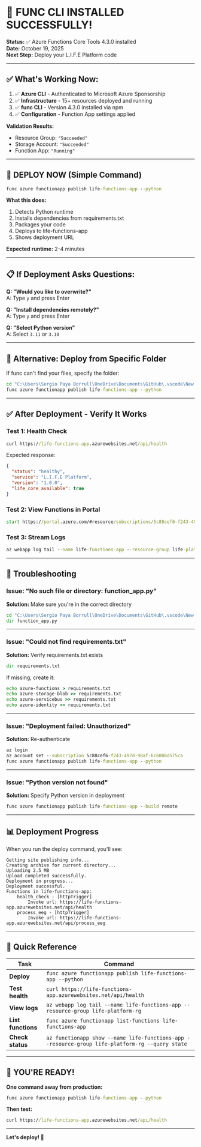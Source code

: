# 🎉 FUNC CLI INSTALLED SUCCESSFULLY!

**Status:** ✅ Azure Functions Core Tools 4.3.0 installed  
**Date:** October 19, 2025  
**Next Step:** Deploy your L.I.F.E Platform code

---

## ✅ What's Working Now:

1. ✅ **Azure CLI** - Authenticated to Microsoft Azure Sponsorship
2. ✅ **Infrastructure** - 15+ resources deployed and running
3. ✅ **func CLI** - Version 4.3.0 installed via npm
4. ✅ **Configuration** - Function App settings applied

**Validation Results:**
- Resource Group: `"Succeeded"`
- Storage Account: `"Succeeded"`
- Function App: `"Running"`

---

## 🚀 DEPLOY NOW (Simple Command)

```cmd
func azure functionapp publish life-functions-app --python
```

**What this does:**
1. Detects Python runtime
2. Installs dependencies from requirements.txt
3. Packages your code
4. Deploys to life-functions-app
5. Shows deployment URL

**Expected runtime:** 2-4 minutes

---

## 📋 If Deployment Asks Questions:

**Q: "Would you like to overwrite?"**  
A: Type `y` and press Enter

**Q: "Install dependencies remotely?"**  
A: Type `y` and press Enter

**Q: "Select Python version"**  
A: Select `3.11` or `3.10`

---

## 🔧 Alternative: Deploy from Specific Folder

If func can't find your files, specify the folder:

```cmd
cd "C:\Users\Sergio Paya Borrull\OneDrive\Documents\GitHub\.vscode\New folder\SergiLIFE-life-azure-system\SergiLIFE-life-azure-system"
func azure functionapp publish life-functions-app --python
```

---

## ✅ After Deployment - Verify It Works

### Test 1: Health Check
```cmd
curl https://life-functions-app.azurewebsites.net/api/health
```

Expected response:
```json
{
  "status": "healthy",
  "service": "L.I.F.E Platform",
  "version": "1.0.0",
  "life_core_available": true
}
```

### Test 2: View Functions in Portal
```cmd
start https://portal.azure.com/#resource/subscriptions/5c88cef6-f243-497d-98af-6c6086d575ca/resourceGroups/life-platform-rg/providers/Microsoft.Web/sites/life-functions-app/functions
```

### Test 3: Stream Logs
```cmd
az webapp log tail --name life-functions-app --resource-group life-platform-rg
```

---

## 🚨 Troubleshooting

### Issue: "No such file or directory: function_app.py"

**Solution:** Make sure you're in the correct directory
```cmd
cd "C:\Users\Sergio Paya Borrull\OneDrive\Documents\GitHub\.vscode\New folder\SergiLIFE-life-azure-system\SergiLIFE-life-azure-system"
dir function_app.py
```

---

### Issue: "Could not find requirements.txt"

**Solution:** Verify requirements.txt exists
```cmd
dir requirements.txt
```

If missing, create it:
```cmd
echo azure-functions > requirements.txt
echo azure-storage-blob >> requirements.txt
echo azure-servicebus >> requirements.txt
echo azure-identity >> requirements.txt
```

---

### Issue: "Deployment failed: Unauthorized"

**Solution:** Re-authenticate
```cmd
az login
az account set --subscription 5c88cef6-f243-497d-98af-6c6086d575ca
func azure functionapp publish life-functions-app --python
```

---

### Issue: "Python version not found"

**Solution:** Specify Python version in deployment
```cmd
func azure functionapp publish life-functions-app --build remote
```

---

## 📊 Deployment Progress

When you run the deploy command, you'll see:

```
Getting site publishing info...
Creating archive for current directory...
Uploading 2.5 MB
Upload completed successfully.
Deployment in progress...
Deployment successful.
Functions in life-functions-app:
    health_check - [httpTrigger]
        Invoke url: https://life-functions-app.azurewebsites.net/api/health
    process_eeg - [httpTrigger]
        Invoke url: https://life-functions-app.azurewebsites.net/api/process_eeg
```

---

## 🎯 Quick Reference

| Task | Command |
|------|---------|
| **Deploy** | `func azure functionapp publish life-functions-app --python` |
| **Test health** | `curl https://life-functions-app.azurewebsites.net/api/health` |
| **View logs** | `az webapp log tail --name life-functions-app --resource-group life-platform-rg` |
| **List functions** | `func azure functionapp list-functions life-functions-app` |
| **Check status** | `az functionapp show --name life-functions-app --resource-group life-platform-rg --query state` |

---

## 🎉 YOU'RE READY!

**One command away from production:**

```cmd
func azure functionapp publish life-functions-app --python
```

**Then test:**

```cmd
curl https://life-functions-app.azurewebsites.net/api/health
```

---

**Let's deploy! 🚀**
